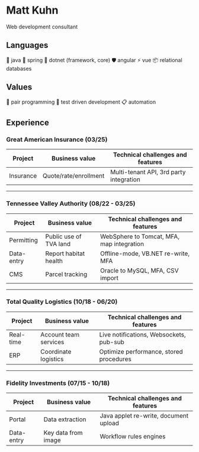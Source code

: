 # Matt Kuhn

Web development consultant

## Languages

🍵 java 🍃 spring 🤖 dotnet (framework, core) 🛡️ angular ⚡ vue 📦 relational databases

## Values 

🍐 pair programming 🧪 test driven development 📋 automation

## Experience

### Great American Insurance (03/25)

| Project    | Business value         | Technical challenges and features         |
| ---------- | ---------------------- | ----------------------------------------- |
| Insurance  | Quote/rate/enrollment  | Multi-tenant API, 3rd party integration   |

***

### Tennessee Valley Authority (08/22 - 03/25)

| Project    | Business value         | Technical challenges and features         |
| ---------- | ---------------------- | ----------------------------------------- |
| Permitting | Public use of TVA land | WebSphere to Tomcat, MFA, map integration |
| Data-entry | Report habitat health  | Offline-mode, VB.NET re-write, MFA        |
| CMS        | Parcel tracking        | Oracle to MySQL, MFA, CSV import          |

***

### Total Quality Logistics (10/18 - 06/20)

| Project    | Business value         | Technical challenges and features         |
| ---------- | ---------------------- | ----------------------------------------- |
| Real-time  | Account team services  | Live notifications, Websockets, pub-sub   |
| ERP        | Coordinate logistics   | Optimize performance, stored procedures   |

***

### Fidelity Investments (07/15 - 10/18)

| Project    | Business value         | Technical challenges and features         |
| ---------- | ---------------------- | ----------------------------------------- |
| Portal     | Data extraction        | Java applet re-write, document upload     |
| Data-entry | Key data from image    | Workflow rules engines                    |
